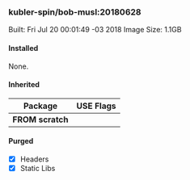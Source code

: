 ### kubler-spin/bob-musl:20180628

Built: Fri Jul 20 00:01:49 -03 2018
Image Size: 1.1GB

#### Installed
None.
#### Inherited
Package | USE Flags
--------|----------
**FROM scratch** |
#### Purged
- [x] Headers
- [x] Static Libs
